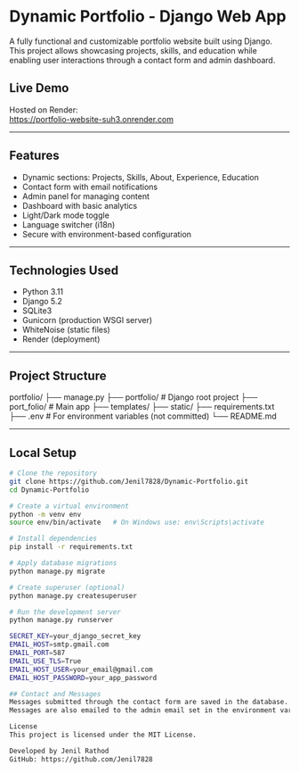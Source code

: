# Dynamic Portfolio - Django Web App

A fully functional and customizable portfolio website built using Django. This project allows showcasing projects, skills, and education while enabling user interactions through a contact form and admin dashboard.

## Live Demo

Hosted on Render:  
https://portfolio-website-suh3.onrender.com

---

## Features

- Dynamic sections: Projects, Skills, About, Experience, Education
- Contact form with email notifications
- Admin panel for managing content
- Dashboard with basic analytics
- Light/Dark mode toggle
- Language switcher (i18n)
- Secure with environment-based configuration

---

## Technologies Used

- Python 3.11
- Django 5.2
- SQLite3
- Gunicorn (production WSGI server)
- WhiteNoise (static files)
- Render (deployment)

---

## Project Structure
portfolio/
├── manage.py
├── portfolio/ # Django root project
├── port_folio/ # Main app
├── templates/
├── static/
├── requirements.txt
├── .env # For environment variables (not committed)
└── README.md

---

## Local Setup
``` bash 
# Clone the repository
git clone https://github.com/Jenil7828/Dynamic-Portfolio.git
cd Dynamic-Portfolio

# Create a virtual environment
python -m venv env
source env/bin/activate   # On Windows use: env\Scripts\activate

# Install dependencies
pip install -r requirements.txt

# Apply database migrations
python manage.py migrate

# Create superuser (optional)
python manage.py createsuperuser

# Run the development server
python manage.py runserver

SECRET_KEY=your_django_secret_key
EMAIL_HOST=smtp.gmail.com
EMAIL_PORT=587
EMAIL_USE_TLS=True
EMAIL_HOST_USER=your_email@gmail.com
EMAIL_HOST_PASSWORD=your_app_password

## Contact and Messages
Messages submitted through the contact form are saved in the database.
Messages are also emailed to the admin email set in the environment variables.

License
This project is licensed under the MIT License.

Developed by Jenil Rathod
GitHub: https://github.com/Jenil7828
